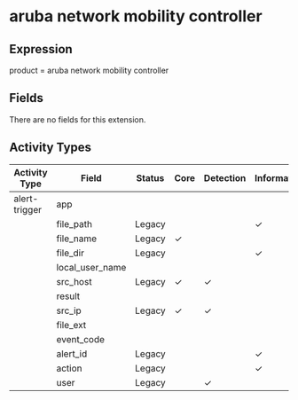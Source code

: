 aruba network mobility controller
=================================

Expression
----------

product = aruba network mobility controller

Fields
------

There are no fields for this extension.

Activity Types
--------------

| Activity Type | Field           | Status | Core     | Detection | Informational |
| ------------- | --------------- | ------ | -------- | --------- | ------------- |
| alert-trigger | app             |        |          |           |               |
|               | file_path       | Legacy |          |           | &#10003;      |
|               | file_name       | Legacy | &#10003; |           |               |
|               | file_dir        | Legacy |          |           | &#10003;      |
|               | local_user_name |        |          |           |               |
|               | src_host        | Legacy | &#10003; | &#10003;  |               |
|               | result          |        |          |           |               |
|               | src_ip          | Legacy | &#10003; | &#10003;  |               |
|               | file_ext        |        |          |           |               |
|               | event_code      |        |          |           |               |
|               | alert_id        | Legacy |          |           | &#10003;      |
|               | action          | Legacy |          |           | &#10003;      |
|               | user            | Legacy |          | &#10003;  |               |


